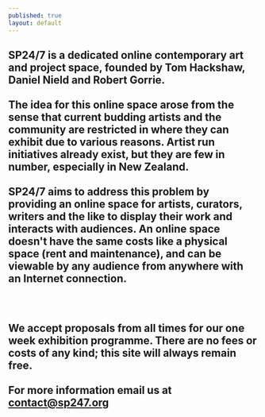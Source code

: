 ```yaml
---
published: true
layout: default
---
```


SP24/7 is a dedicated online contemporary art and project space, founded by Tom Hackshaw, Daniel Nield and Robert Gorrie.
<br><br>
The idea for this online space arose from the sense that current budding artists and the community are restricted in where they can exhibit due to various reasons. Artist run initiatives already exist, but they are few in number, especially in New Zealand.
<br><br>
SP24/7 aims to address this problem by providing an online space for artists, curators, writers and the like to display their work and interacts with audiences. An online space doesn't have the same costs like a physical space (rent and maintenance), and can be viewable by any audience from anywhere with an Internet connection.
<br><br>
<br><br>
We accept proposals from all times for our one week exhibition programme. There are no fees or costs of any kind; this site will always remain free.
<br><br>
For more information email us at contact@sp247.org
<br><br>
-
